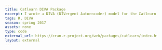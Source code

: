 ```yaml
---
title: Catlearn DIVA Package
excerpt: I wrote a DIVA (DIVergent Autoencoder) model for the Catlearn R library
tags: R, DIVA
season: spring 2017
assets: none
type: code
external_url: https://cran.r-project.org/web/packages/catlearn/index.html
layout: external
---
```

